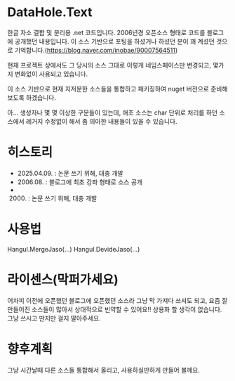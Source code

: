 # DataHole.Text
한글 자소 결합 및 분리용 .net 코드입니다.
2006년경 오픈소스 형태로 코드를 블로그에 공개했던 내용입니다. 이 소스 기반으로 포팅을 하셨거나 하셨던 분이 꽤 계셨던 것으로 기억합니다.(https://blog.naver.com/inobae/90007564511)

현재 프로젝트 상에서도 그 당시의 소스 그대로 이렇게 네임스페이스만 변경되고, 몇가지 변화없이 사용되고 있습니다. 

이 소스 기반으로 현재 지저분한 소스들을 통합하고 패키징하여 nuget 버전으로 준비해보도록 하겠습니다.

아... 생성자나 몇 몇 이상한 구문들이 있는데, 애초 소스는 char 단위로 처리를 하던 소스에서 레거지 수정없이 해서 좀 의아한 내용들이 있을 수 있습니다.

# 히스토리
- 2025.04.09. : 논문 쓰기 위해, 대충 개발
- 2006.08. : 블로그에 최초 강좌 형태로 소스 공개
- 2000. : 논문 쓰기 위해, 대충 개발
  
# 사용법
Hangul.MergeJaso(...)
Hangul.DevideJaso(...)

# 라이센스(막퍼가세요)
어차피 이전에 오픈했던 블로그에 오픈했던 소스라 그냥 막 가져다 쓰셔도 되고, 요즘 잘 만들어진 소스들이 많아서 상대적으로 빈약할 수 있어요!!
상용화 할 생각이 없습니다. 그냥 쓰시고 딴지만 걸지 말아주세요.

# 향후계획
그냥 시간날때 다른 소스들 통합해서 올리고, 사용하실만하게 만들어 볼께요.
